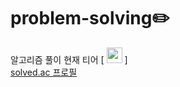 # problem-solving✏️
알고리즘 풀이
현재 티어 [ <img height="25px" width="25px" src="https://static.solved.ac/tier_small/16.svg"/>   ]  
[solved.ac 프로필](https://solved.ac/profile/kwon5891)
